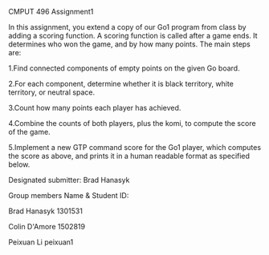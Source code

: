 CMPUT 496 Assignment1

In this assignment, you extend a copy of our Go1 program from class by adding a scoring function. A scoring function is called after a game ends. It determines who won the game, and by how many points. The main steps are:

1.Find connected components of empty points on the given Go board.

2.For each component, determine whether it is black territory, white territory, or neutral space.

3.Count how many points each player has achieved.

4.Combine the counts of both players, plus the komi, to compute the score of the game.

5.Implement a new GTP command score for the Go1 player, which computes the score as above, and prints it in a human readable format as specified below.

Designated submitter: Brad Hanasyk 

Group members    Name & Student ID:

Brad Hanasyk        1301531

Colin D'Amore       1502819

Peixuan Li          peixuan1

